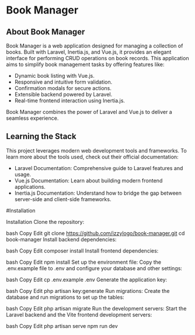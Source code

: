 

# Book Manager
## About Book Manager

Book Manager is a web application designed for managing a collection of books. Built with Laravel, Inertia.js, and Vue.js, it provides an elegant interface for performing CRUD operations on book records. This application aims to simplify book management tasks by offering features like:

- Dynamic book listing with Vue.js.
- Responsive and intuitive form validation.
- Confirmation modals for secure actions.
- Extensible backend powered by Laravel.
- Real-time frontend interaction using Inertia.js.

Book Manager combines the power of Laravel and Vue.js to deliver a seamless experience.
##

## Learning the Stack

This project leverages modern web development tools and frameworks. To learn more about the tools used, check out their official documentation:
- Laravel Documentation: Comprehensive guide to Laravel features and usage.
- Vue.js Documentation: Learn about building modern frontend applications.
- Inertia.js Documentation: Understand how to bridge the gap between server-side and client-side frameworks.

#Installation

Installation
Clone the repository:

bash
Copy
Edit
git clone https://github.com/izzylogo/book-manager.git
cd book-manager
Install backend dependencies:

bash
Copy
Edit
composer install
Install frontend dependencies:

bash
Copy
Edit
npm install
Set up the environment file: Copy the .env.example file to .env and configure your database and other settings:

bash
Copy
Edit
cp .env.example .env
Generate the application key:

bash
Copy
Edit
php artisan key:generate
Run migrations: Create the database and run migrations to set up the tables:

bash
Copy
Edit
php artisan migrate
Run the development servers: Start the Laravel backend and the Vite frontend development servers:

bash
Copy
Edit
php artisan serve
npm run dev

